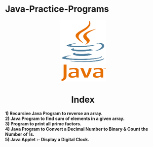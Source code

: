 # Java-Practice-Programs
<p align="center"> <img src="Java.png" alt="java" width="150" height="200"/> </p>
<h1 align="center"> Index </h1>

<b>1) Recursive Java Program to reverse an array.</b><br>
<b>2) Java Program to find sum of elements in a given array.</b><br>
<b>3) Program to print all prime factors.</b><br>
<b>4) Java Program to Convert a Decimal Number to Binary & Count the Number of 1s.</b><br>
<b>5) Java Applet :- Display a Digital Clock. </b><br>
